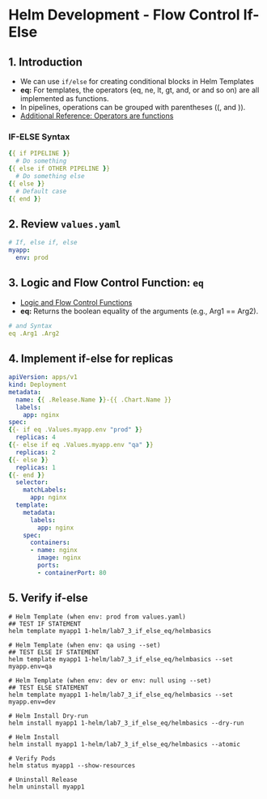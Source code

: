 # Helm Development - Flow Control If-Else

## 1. Introduction
-  We can use `if/else` for creating conditional blocks in Helm Templates
- **eq:** For templates, the operators (eq, ne, lt, gt, and, or and so on) are all implemented as functions. 
- In pipelines, operations can be grouped with parentheses ((, and )).
- [Additional Reference: Operators are functions](https://helm.sh/docs/chart_template_guide/functions_and_pipelines/#operators-are-functions)
### IF-ELSE Syntax
```yaml
{{ if PIPELINE }}
  # Do something
{{ else if OTHER PIPELINE }}
  # Do something else
{{ else }}
  # Default case
{{ end }}
```

## 2. Review `values.yaml`
```yaml
# If, else if, else
myapp:
  env: prod
```


## 3. Logic and Flow Control Function: `eq` 
- [Logic and Flow Control Functions](https://helm.sh/docs/chart_template_guide/function_list/#logic-and-flow-control-functions)
- **eq:**  Returns the boolean equality of the arguments (e.g., Arg1 == Arg2).
```yaml
# and Syntax
eq .Arg1 .Arg2
```

## 4. Implement if-else for replicas
```yaml
apiVersion: apps/v1
kind: Deployment
metadata:
  name: {{ .Release.Name }}-{{ .Chart.Name }}
  labels:
    app: nginx
spec:
{{- if eq .Values.myapp.env "prod" }}
  replicas: 4 
{{- else if eq .Values.myapp.env "qa" }}  
  replicas: 2
{{- else }}  
  replicas: 1
{{- end }}  
  selector:
    matchLabels:
      app: nginx
  template:
    metadata:
      labels:
        app: nginx
    spec:
      containers:
      - name: nginx
        image: nginx
        ports:
        - containerPort: 80
```

## 5. Verify if-else
```shell
# Helm Template (when env: prod from values.yaml)
## TEST IF STATEMENT
helm template myapp1 1-helm/lab7_3_if_else_eq/helmbasics

# Helm Template (when env: qa using --set)
## TEST ELSE IF STATEMENT
helm template myapp1 1-helm/lab7_3_if_else_eq/helmbasics --set myapp.env=qa
 
# Helm Template (when env: dev or env: null using --set)
## TEST ELSE STATEMENT
helm template myapp1 1-helm/lab7_3_if_else_eq/helmbasics --set myapp.env=dev

# Helm Install Dry-run 
helm install myapp1 1-helm/lab7_3_if_else_eq/helmbasics --dry-run

# Helm Install
helm install myapp1 1-helm/lab7_3_if_else_eq/helmbasics --atomic

# Verify Pods
helm status myapp1 --show-resources

# Uninstall Release
helm uninstall myapp1
```
